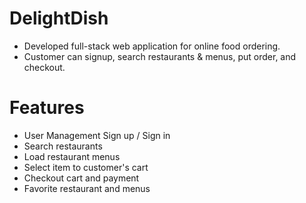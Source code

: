 # DelightDish
- Developed full-stack web application for online food ordering. 
- Customer can signup, search restaurants & menus, put order, and checkout.  
# Features 
- User Management Sign up / Sign in 
- Search restaurants 
- Load restaurant menus 
- Select item to customer's cart 
- Checkout cart and payment 
- Favorite restaurant and menus  
